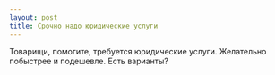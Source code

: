 ```yaml
---
layout: post 
title: Срочно надо юридические услуги 
--- 
```

Товарищи, помогите, требуется юридические услуги. Желательно побыстрее и подешевле. Есть варианты?
